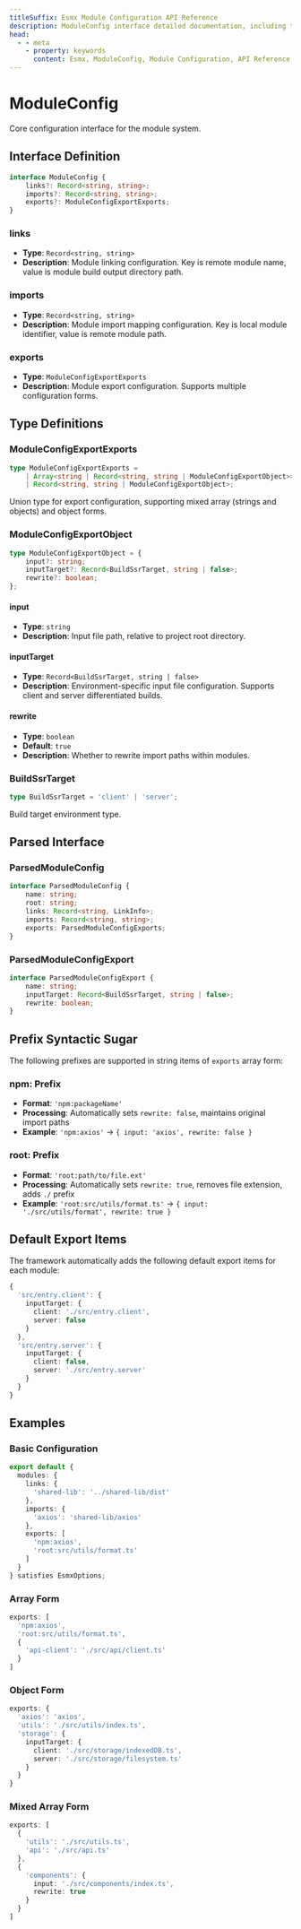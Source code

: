 ```yaml
---
titleSuffix: Esmx Module Configuration API Reference
description: ModuleConfig interface detailed documentation, including type definitions, configuration options, resolution mechanisms and usage examples, helping developers understand the core configuration of Esmx module system.
head:
  - - meta
    - property: keywords
      content: Esmx, ModuleConfig, Module Configuration, API Reference, Module Import Export, Type Definition, Configuration Interface
---
```


# ModuleConfig

Core configuration interface for the module system.

## Interface Definition

```typescript
interface ModuleConfig {
    links?: Record<string, string>;
    imports?: Record<string, string>;
    exports?: ModuleConfigExportExports;
}
```

### links

* **Type**: `Record<string, string>`
* **Description**: Module linking configuration. Key is remote module name, value is module build output directory path.

### imports  

* **Type**: `Record<string, string>`
* **Description**: Module import mapping configuration. Key is local module identifier, value is remote module path.

### exports

* **Type**: `ModuleConfigExportExports`
* **Description**: Module export configuration. Supports multiple configuration forms.

## Type Definitions

### ModuleConfigExportExports

```typescript
type ModuleConfigExportExports =
    | Array<string | Record<string, string | ModuleConfigExportObject>>
    | Record<string, string | ModuleConfigExportObject>;
```

Union type for export configuration, supporting mixed array (strings and objects) and object forms.

### ModuleConfigExportObject

```typescript
type ModuleConfigExportObject = {
    input?: string;
    inputTarget?: Record<BuildSsrTarget, string | false>;
    rewrite?: boolean;
};
```

#### input

* **Type**: `string`
* **Description**: Input file path, relative to project root directory.

#### inputTarget

* **Type**: `Record<BuildSsrTarget, string | false>`
* **Description**: Environment-specific input file configuration. Supports client and server differentiated builds.

#### rewrite

* **Type**: `boolean`
* **Default**: `true`
* **Description**: Whether to rewrite import paths within modules.

### BuildSsrTarget

```typescript
type BuildSsrTarget = 'client' | 'server';
```

Build target environment type.

## Parsed Interface

### ParsedModuleConfig

```typescript
interface ParsedModuleConfig {
    name: string;
    root: string;
    links: Record<string, LinkInfo>;
    imports: Record<string, string>;
    exports: ParsedModuleConfigExports;
}
```

### ParsedModuleConfigExport

```typescript
interface ParsedModuleConfigExport {
    name: string;
    inputTarget: Record<BuildSsrTarget, string | false>;
    rewrite: boolean;
}
```

## Prefix Syntactic Sugar

The following prefixes are supported in string items of `exports` array form:

### npm: Prefix

* **Format**: `'npm:packageName'`
* **Processing**: Automatically sets `rewrite: false`, maintains original import paths
* **Example**: `'npm:axios'` → `{ input: 'axios', rewrite: false }`

### root: Prefix  

* **Format**: `'root:path/to/file.ext'`
* **Processing**: Automatically sets `rewrite: true`, removes file extension, adds `./` prefix
* **Example**: `'root:src/utils/format.ts'` → `{ input: './src/utils/format', rewrite: true }`

## Default Export Items

The framework automatically adds the following default export items for each module:

```typescript
{
  'src/entry.client': {
    inputTarget: {
      client: './src/entry.client',
      server: false
    }
  },
  'src/entry.server': {
    inputTarget: {
      client: false,
      server: './src/entry.server'
    }
  }
}
```

## Examples

### Basic Configuration

```typescript
export default {
  modules: {
    links: {
      'shared-lib': '../shared-lib/dist'
    },
    imports: {
      'axios': 'shared-lib/axios'
    },
    exports: [
      'npm:axios',
      'root:src/utils/format.ts'
    ]
  }
} satisfies EsmxOptions;
```

### Array Form

```typescript
exports: [
  'npm:axios',
  'root:src/utils/format.ts',
  {
    'api-client': './src/api/client.ts'
  }
]
```

### Object Form

```typescript
exports: {
  'axios': 'axios',
  'utils': './src/utils/index.ts',
  'storage': {
    inputTarget: {
      client: './src/storage/indexedDB.ts',
      server: './src/storage/filesystem.ts'
    }
  }
}
```

### Mixed Array Form

```typescript
exports: [
  {
    'utils': './src/utils.ts',
    'api': './src/api.ts'
  },
  {
    'components': {
      input: './src/components/index.ts',
      rewrite: true
    }
  }
]
```